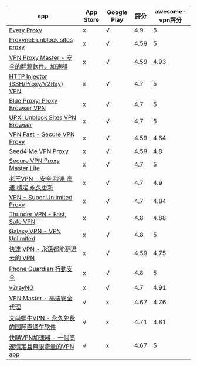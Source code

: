 |app|App Store|Google Play| 評分 | awesome-vpn評分 |
|---|---|---|---|---|
|[Every Proxy](https://play.google.com/store/apps/details?id=com.gorillasoftware.everyproxy&hl=zh-tw&gl=tw)|x|√|4.9|5|
|[Proxynel: unblock sites proxy](https://play.google.com/store/apps/details?id=com.udicorn.proxybrowser.unblockwebsites&hl=zh-tw&gl=tw)|x|√|4.59|5|
|[VPN Proxy Master - 安全的翻牆軟件、加速器](https://play.google.com/store/apps/details?id=free.vpn.unblock.proxy.vpn.master.pro&hl=zh-tw&gl=tw)|x|√|4.59|4.93|
|[HTTP Injector (SSH/Proxy/V2Ray) VPN](https://play.google.com/store/apps/details?id=com.evozi.injector&hl=zh-tw&gl=tw)|x|√|4.7|5|
|[Blue Proxy: Proxy Browser VPN](https://play.google.com/store/apps/details?id=com.udicorn.proxy&hl=zh-tw&gl=tw)|x|√|4.7|5|
|[UPX: Unblock Sites VPN Browser](https://play.google.com/store/apps/details?id=net.upx.proxy.browser&hl=zh-tw&gl=tw)|x|√|4.7|5|
|[VPN Fast - Secure VPN Proxy](https://play.google.com/store/apps/details?id=con.hotspot.vpn.free.master&hl=zh-tw&gl=tw)|x|√|4.59|4.64|
|[Seed4.Me VPN Proxy](https://play.google.com/store/apps/details?id=me.seed4.app.android&hl=zh-tw&gl=tw)|x|√|4.59|4.8|
|[Secure VPN Proxy Master Lite](https://play.google.com/store/apps/details?id=free.vpn.unblock.fast.proxy.vpn.master.pro.lite&hl=zh-tw&gl=tw)|x|√|4.7|5|
|[老王VPN - 安全 秒連 高速 穩定 永久更新](https://play.google.com/store/apps/details?id=com.sticktoit&hl=zh-tw&gl=tw)|x|√|4.7|4.9|
|[VPN - Super Unlimited Proxy](https://play.google.com/store/apps/details?id=com.free.vpn.super.hotspot.open&hl=zh-tw&gl=tw)|x|√|4.7|4.84|
|[Thunder VPN - Fast, Safe VPN](https://play.google.com/store/apps/details?id=com.fast.free.unblock.thunder.vpn&hl=zh-tw&gl=tw)|x|√|4.8|4.88|
|[Galaxy VPN - VPN Unlimited](https://play.google.com/store/apps/details?id=com.galaxylab.ss&hl=zh-tw&gl=tw)|x|√|4.8|5|
|[快連 VPN - 永遠都能翻過去的 VPN](https://play.google.com/store/apps/details?id=world.letsgo.booster.android.pro&hl=zh-tw&gl=tw)|x|√|4.59|4.75|
|[Phone Guardian 行動安全](https://play.google.com/store/apps/details?id=com.distimo.phoneguardian&hl=zh-tw&gl=tw)|x|√|4.8|5|
|[v2rayNG](https://play.google.com/store/apps/details?id=com.v2ray.ang&hl=zh-tw&gl=tw)|x|√|4.7|4.91|
|[VPN Master - 高速安全代理](https://apps.apple.com/tw/app/id1025707485?l=zh-tw)|√|x|4.67|4.76|
|[艾尚蜗牛VPN - 永久免费的国际直通车软件](https://apps.apple.com/tw/app/id1117203062?l=zh-tw)|√|x|4.71|4.81|
|[快喵VPN加速器 - 一個高速穩定且無限流量的VPN app](https://apps.apple.com/tw/app/id1134784923?l=zh-tw)|√|x|4.67|5|
